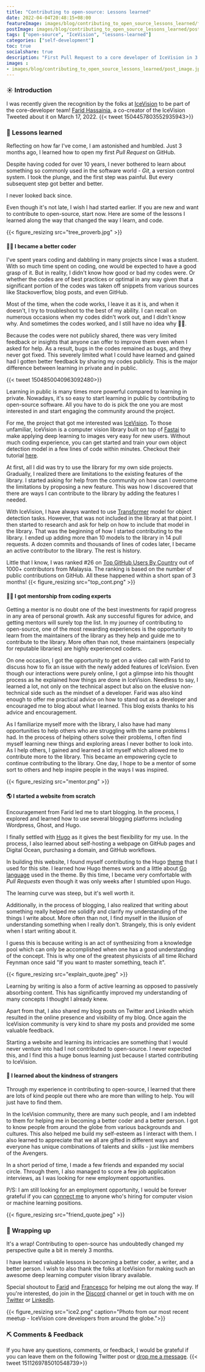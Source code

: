 ```yaml
---
title: "Contributing to open-source: Lessons learned"
date: 2022-04-04T20:48:15+08:00
featureImage: images/blog/contributing_to_open_source_lessons_learned/feature_image.gif
postImage: images/blog/contributing_to_open_source_lessons_learned/post_image.jpeg
tags: ["open-source", "IceVision", "lessons-learned"]
categories: ["self-development"]
toc: true
socialshare: true
description: "First Pull Request to a core developer of IceVision in 3 months."
images : 
- images/blog/contributing_to_open_source_lessons_learned/post_image.jpeg
---
```


### ☀️ Introduction
I was recently given the recognition by the folks at [IceVision](https://github.com/airctic/icevision) to be part of the core-developer team!
[Farid Hassainia](https://www.linkedin.com/in/farid-hassainia-ca/), a co-creator of the IceVision Tweeted about it on March 17, 2022. 
{{< tweet 1504457803552935943>}}

### 🏅 Lessons learned
Reflecting on how far I've come, I am astonished and humbled.
Just 3 months ago, I learned how to open my first *Pull Request* on GitHub. 

Despite having coded for over 10 years, I never bothered to learn about something so commonly used in the software world - *Git*, a version control system.
I took the plunge, and the first step was painful. 
But every subsequent step got better and better. 

I never looked back since.

Even though it's not late, I wish I had started earlier. 
If you are new and want to contribute to open-source, start now.
Here are some of the lessons I learned along the way that changed the way I learn, and code.

{{< figure_resizing src="tree_proverb.jpg" >}}


#### 🧑‍🔧 I became a better coder
I've spent years coding and dabbling in many projects since I was a student.
With so much time spent on coding, one would be expected to have a good grasp of it.
But in reality, I didn't know how good or bad my codes were. 
Or whether the codes are of best practices or optimal in any way given that a significant portion of the codes was taken off snippets from various sources like Stackoverflow, blog posts, and even GitHub.

Most of the time, when the code works, I leave it as it is, and when it doesn't, I try to troubleshoot to the best of my ability.
I can recall on numerous occasions when my codes didn't work out, and I didn't know why. 
And sometimes the codes worked, and I still have no idea why 🤦‍♂️.

Because the codes were not publicly shared, there was very limited feedback or insights that anyone can offer to improve them even when I asked for help.
As a result, bugs in the codes remained as bugs, and they never got fixed.
This severely limited what I could have learned and gained had I gotten better feedback by sharing my codes publicly.
This is the major difference between learning in private and in public.

{{< tweet 1504850040963092480>}}

Learning in public is many times more powerful compared to learning in private.
Nowadays, it's so easy to start learning in public by contributing to open-source software.
All you have to do is pick the one you are most interested in and start engaging the community around the project.

For me, the project that got me interested was [IceVision](https://airctic.com/0.12.0/).
To those unfamiliar, IceVision is a computer vision library built on top of [Fastai](https://github.com/fastai/fastai) to make applying deep learning to images very easy for new users. 
Without much coding experience, you can get started and train your own object detection model in a few lines of code within minutes.
Checkout their tutorial [here](https://github.com/airctic/icevision/blob/master/notebooks/getting_started_object_detection.ipynb).

At first, all I did was try to use the library for my own side projects.
Gradually, I realized there are limitations to the existing features of the library. I started asking for help from the community on how can I overcome the limitations by proposing a new feature.
This was how I discovered that there are ways I can contribute to the library by adding the features I needed.

With IceVision, I have always wanted to use [Transformer](https://github.com/SwinTransformer/Swin-Transformer-Object-Detection) model for object detection tasks. 
However, that was not included in the library at that point.
I then started to research and ask for help on how to include that model in the library.
That was the beginning of how I started contributing to the library.
I ended up adding more than 10 models to the library in 14 pull requests. 
A dozen commits and thousands of lines of codes later, I became an active contributor to the library. 
The rest is history.

Little that I know, I was ranked #26 on [Top GitHub Users By Country](https://github.com/gayanvoice/top-github-users/blob/main/markdown/public_contributions/malaysia.md) out of 1000+ contributors from Malaysia. 
The ranking is based on the number of public contributions on GitHub.
All these happened within a short span of 3 months!
{{< figure_resizing src="top_cont.png" >}}

#### 👨‍🏫 I got mentorship from coding experts
Getting a mentor is no doubt one of the best investments for rapid progress in any area of personal growth.
Ask any successful figures for advice, and getting mentors will surely top the list.
In my journey of contributing to open-source, one of the most rewarding experiences is the opportunity to learn from the maintainers of the library as they help and guide me to contribute to the library.
More often than not, these maintainers (especially for reputable libraries) are highly experienced coders.

On one occasion, I got the opportunity to get on a video call with Farid to discuss how to fix an issue with the newly added features of IceVision.
Even though our interactions were purely online, I got a glimpse into his thought process as he explained how things are done in IceVision.
Needless to say, I learned a lot, not only on the technical aspect but also on the elusive non-technical side such as the mindset of a developer.
Farid was also kind enough to offer me practical advice on how to stand out as a developer and encouraged me to blog about what I learned.
This blog exists thanks to his advice and encouragement.

As I familiarize myself more with the library, I also have had many opportunities to help others who are struggling with the same problems I had.
In the process of helping others solve their problems, I often find myself learning new things and exploring areas I never bother to look into.
As I help others, I gained and learned a lot myself which allowed me to contribute more to the library.
This became an empowering cycle to continue contributing to the library.
One day, I hope to be a mentor of some sort to others and help inspire people in the ways I was inspired.

{{< figure_resizing src="mentor.png" >}}


#### 🌎 I started a website from scratch
Encouragement from Farid led me to start blogging.
In the process, I explored and learned how to use several blogging platforms including Wordpress, Ghost, and Hugo.

I finally settled with [Hugo](https://gohugo.io/) as it gives the best flexibility for my use.
In the process, I also learned about self-hosting a webpage on GitHub pages and Digital Ocean, purchasing a domain, and GitHub workflows. 

In building this website, I found myself contributing to the Hugo [theme](https://github.com/StaticMania/portio-hugo) that I used for this site. I learned how Hugo themes work and a little about [Go language](https://go.dev/) used in the theme.
By this time, I became very comfortable with *Pull Requests* even though it was only weeks after I stumbled upon Hugo.

The learning curve was steep, but it's well worth it.

Additionally, in the process of blogging, I also realized that writing about something really helped me solidify and clarify my understanding of the things I write about.
More often than not, I find myself in the illusion of understanding something when I really don't.
Strangely, this is only evident when I start writing about it.

I guess this is because writing is an act of synthesizing from a knowledge pool which can only be accomplished when one has a good understanding of the concept.
This is why one of the greatest physicists of all time Richard Feynman once said "If you want to master something, teach it".

{{< figure_resizing src="explain_quote.jpeg" >}}

Learning by writing is also a form of active learning as opposed to passively absorbing content.
This has significantly improved my understanding of many concepts I thought I already knew.

Apart from that, I also shared my blog posts on Twitter and LinkedIn which resulted in the online presence and visibility of my blog.
Once again the IceVision community is very kind to share my posts and provided me some valuable feedback.

Starting a website and learning its intricacies are something that I would never venture into had I not contributed to open-source.
I never expected this, and I find this a huge bonus learning just because I started contributing to IceVision.


#### 🙌 I learned about the kindness of strangers
Through my experience in contributing to open-source, I learned that there are lots of kind people out there who are more than willing to help.
You will just have to find them.

In the IceVision community, there are many such people, and I am indebted to them for helping me in becoming a better coder and a better person. 
I got to know people from around the globe from various backgrounds and cultures.
This also helped me build my self-esteem as I interact with them.
I also learned to appreciate that we all are gifted in different ways and everyone has unique combinations of talents and skills - just like members of the Avengers.

In a short period of time, I made a few friends and expanded my social circle.
Through them, I also managed to score a few job application interviews, as I was looking for new employment opportunities.

P/S: I am still looking for an employment opportunity, I would be forever grateful if you can [connect me](https://dicksonneoh.com/contact) to anyone who's hiring for computer vision or machine learning positions.

{{< figure_resizing src="friend_quote.jpeg" >}}

### 🎁 Wrapping up
It's a wrap! 
Contributing to open-source has undoubtedly changed my perspective quite a bit in merely 3 months.

I have learned valuable lessons in becoming a better coder, a writer, and a better person.
I wish to also thank the folks at IceVision for making such an awesome deep learning computer vision library available.

Special shoutout to [Farid](https://www.linkedin.com/in/farid-hassainia-ca/) and [Francesco](https://www.linkedin.com/in/francescopochetti/) for helping me out along the way.
If you're interested, do join in the [Discord](https://t.co/CDIWhdVmSe) channel or get in touch with me on [Twitter](https://twitter.com/dicksonneoh7) or [LinkedIn](https://www.linkedin.com/in/dickson-neoh-3a6984b8/).


{{< figure_resizing src="ice2.png" caption="Photo from our most recent meetup - IceVision core developers from around the globe.">}}

### ⛏ Comments & Feedback
If you have any questions, comments, or feedback, I would be grateful if you can leave them on the following Twitter post or [drop me a message](https://dicksonneoh.com/contact/).
{{< tweet 1511269785010548739>}}